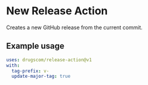 # New Release Action

Creates a new GitHub release from the current commit.

## Example usage

```yaml
uses: drugscom/release-action@v1
with:
  tag-prefix: v-
  update-major-tag: true
```
